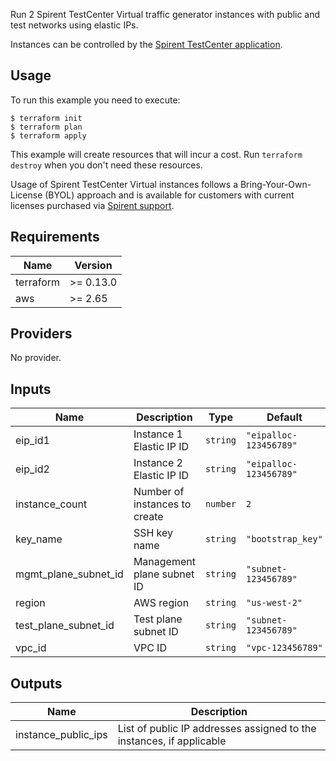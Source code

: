 
Run 2 Spirent TestCenter Virtual traffic generator instances with public and test networks using elastic IPs.

Instances can be controlled by the [Spirent TestCenter application](https://github.com/Spirent-terraform-Modules/terraform-aws-stc-gui).

## Usage

To run this example you need to execute:

    $ terraform init
    $ terraform plan
    $ terraform apply

This example will create resources that will incur a cost. Run `terraform destroy` when you don't need these resources.

Usage of Spirent TestCenter Virtual instances follows a Bring-Your-Own-License (BYOL) approach and is available for customers with current licenses purchased via [Spirent support](https://support.spirent.com/SpirentCSC).

<!-- BEGINNING OF PRE-COMMIT-TERRAFORM DOCS HOOK -->
## Requirements

| Name | Version |
|------|---------|
| terraform | >= 0.13.0 |
| aws | >= 2.65 |

## Providers

No provider.

## Inputs

| Name | Description | Type | Default | Required |
|------|-------------|------|---------|:--------:|
| eip\_id1 | Instance 1 Elastic IP ID | `string` | `"eipalloc-123456789"` | no |
| eip\_id2 | Instance 2 Elastic IP ID | `string` | `"eipalloc-123456789"` | no |
| instance\_count | Number of instances to create | `number` | `2` | no |
| key\_name | SSH key name | `string` | `"bootstrap_key"` | no |
| mgmt\_plane\_subnet\_id | Management plane subnet ID | `string` | `"subnet-123456789"` | no |
| region | AWS region | `string` | `"us-west-2"` | no |
| test\_plane\_subnet\_id | Test plane subnet ID | `string` | `"subnet-123456789"` | no |
| vpc\_id | VPC ID | `string` | `"vpc-123456789"` | no |

## Outputs

| Name | Description |
|------|-------------|
| instance\_public\_ips | List of public IP addresses assigned to the instances, if applicable |

<!-- END OF PRE-COMMIT-TERRAFORM DOCS HOOK -->

